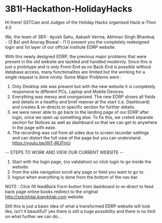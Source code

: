 # 3B1I-Hackathon-HolidayHacks

Hi there! SSTCian and Judges of the Holiday Hacks organised Hack-a-Thon 4.0

We, the team of 3B1I : Ayush Sahu, Aakash Verma, Abhinav Singh Bhardvaj - (3 Bs) and Anurag Biswal - (1 I) present you the completely redesigned login and 1st layer of our official institute EDRP website.

With this newly designed EDRP, the previous major problems that were present in the old website are tackled and handled modernly.
Since this is just a prototype and is only Front-End as no Back-End is possible without database access, many functionalites are limited but the working for a single request is done nicely.
Some Major Problems were :
1. Only Desktop site was present but with the new website it is completely responsive to different PCs, Laptop and Mobile Devices.
2. Everything was messy and unorganised. The new EDRP shows all fields and details in a healthy and brief manner at the start (i.e. Dashboard) and creates & re-directs to specific section for further details.
3. we were never able to go back to the landing page of our EDRP after login, once we open up something else. To fix this, we creted separate section for Notices as well as dashboard so that we can get to anywhere in the page with ease.
4. The recording was cut from all sides due to screen recorder settings and can distort the full view of the page but you can understand.
    https://youtu.be/lIhT-lRUFmU

-- STEPS TO WORK AND VIEW OUR CURRENT WEBSITE --
1. Start with the login page, (no validation) so click login to go inside the website.
2. from the side navigation scroll any page or field you want to go to.
3. logout when everything is done from the bottom of the nav bar.

NOTE : 
Click fill feedBack Form button from dashboard to re-direct to feed back page
online books redirect to the original http://sstcbhilai.kopykitab.com website.

Still this is just a basic idea of what a transformed EDRP website will look like, isn't it beautiful?
yes there is still a huge possibility and there is no limit on what further we can do...
